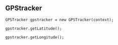 ## GPStracker

`GPSTracker gpstracker = new GPSTracker(context);`


`gpstracker.getLatitude();`

`gpstracker.getLongitude();`
